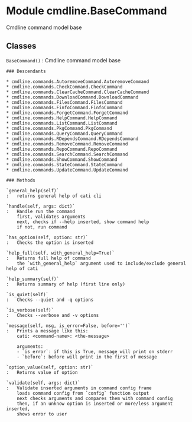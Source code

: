 Module cmdline.BaseCommand
==========================
Cmdline command model base

Classes
-------

`BaseCommand()`
:   Cmdline command model base

    ### Descendants

    * cmdline.commands.AutoremoveCommand.AutoremoveCommand
    * cmdline.commands.CheckCommand.CheckCommand
    * cmdline.commands.ClearCacheCommand.ClearCacheCommand
    * cmdline.commands.DownloadCommand.DownloadCommand
    * cmdline.commands.FilesCommand.FilesCommand
    * cmdline.commands.FinfoCommand.FinfoCommand
    * cmdline.commands.ForgetCommand.ForgetCommand
    * cmdline.commands.HelpCommand.HelpCommand
    * cmdline.commands.ListCommand.ListCommand
    * cmdline.commands.PkgCommand.PkgCommand
    * cmdline.commands.QueryCommand.QueryCommand
    * cmdline.commands.RDependsCommand.RDependsCommand
    * cmdline.commands.RemoveCommand.RemoveCommand
    * cmdline.commands.RepoCommand.RepoCommand
    * cmdline.commands.SearchCommand.SearchCommand
    * cmdline.commands.ShowCommand.ShowCommand
    * cmdline.commands.StateCommand.StateCommand
    * cmdline.commands.UpdateCommand.UpdateCommand

    ### Methods

    `general_help(self)`
    :   returns general help of cati cli

    `handle(self, args: dict)`
    :   Handle run the command
        first, validates arguments
        next, checks if --help inserted, show command help
        if not, run command

    `has_option(self, option: str)`
    :   Checks the option is inserted

    `help_full(self, with_general_help=True)`
    :   Returns full help of command
        the `with_general_help` argument used to include/exclude general help of cati

    `help_summary(self)`
    :   Returns summary of help (first line only)

    `is_quiet(self)`
    :   Checks --quiet and -q options

    `is_verbose(self)`
    :   Checks --verbose and -v options

    `message(self, msg, is_error=False, before='')`
    :   Prints a message like this:
        cati: <command-name>: <the-message>
        
        arguments:
        - `is_error`: if this is True, message will print on stderr
        - `before`: before will print in the first of message

    `option_value(self, option: str)`
    :   Returns value of option

    `validate(self, args: dict)`
    :   Validate inserted arguments in command config frame
        loads command config from `config` function output
        next checks arguments and compares them with command config
        then, if an unknow option is inserted or more/less argument inserted,
        shows error to user